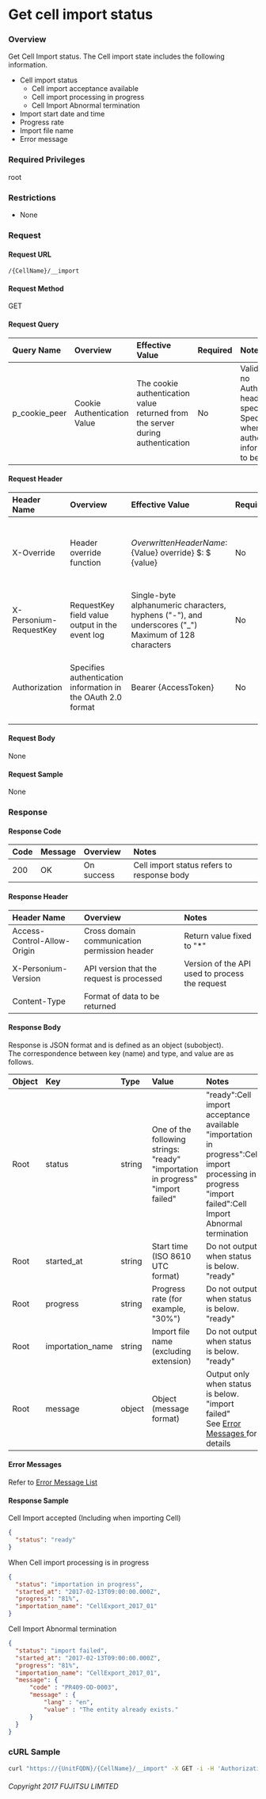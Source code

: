 # Get cell import status

### Overview

Get Cell Import status. The Cell import state includes the following information.

* Cell import status
    * Cell import acceptance available
    * Cell import processing in progress
    * Cell Import Abnormal termination
* Import start date and time
* Progress rate
* Import file name
* Error message

### Required Privileges

root

### Restrictions

* None


### Request

#### Request URL

```
/{CellName}/__import
```

#### Request Method

GET

#### Request Query

|Query Name|Overview|Effective Value|Required|Notes|
|:--|:--|:--|:--|:--|
|p_cookie_peer|Cookie Authentication Value|The cookie authentication value returned from the server during authentication|No|Valid only if no Authorization header specified<br>Specify this when cookie authentication information is to be used|

#### Request Header

|Header Name|Overview|Effective Value|Required|Notes|
|:--|:--|:--|:--|:--|
|X-Override|Header override function|${OverwrittenHeaderName}:${Value} override} $: $ {value}|No|Overwrite normal HTTP header value. To overwrite multiple headers, specify multiple X-Override headers.|
|X-Personium-RequestKey|RequestKey field value output in the event log|Single-byte alphanumeric characters, hyphens ("-"), and underscores ("_")<br>Maximum of 128 characters|No|PCS-${UNIXtime} by default|
|Authorization|Specifies authentication information in the OAuth 2.0 format|Bearer {AccessToken}|No|* Authentication tokens are the tokens acquired using the Authentication Token Acquisition API|

#### Request Body

None

#### Request Sample

None


### Response

#### Response Code

|Code|Message|Overview|Notes|
|:--|:--|:--|:--|
|200|OK|On success|Cell import status refers to response body|

#### Response Header

|Header Name|Overview|Notes|
|:--|:--|:--|
|Access-Control-Allow-Origin|Cross domain communication permission header|Return value fixed to "*"|
|X-Personium-Version|API version that the request is processed|Version of the API used to process the request|
|Content-Type|Format of data to be returned||

#### Response Body

Response is JSON format and is defined as an object (subobject).  
The correspondence between key (name) and type, and value are as follows.

|Object|Key|Type|Value|Notes|
|:--|:--|:--|:--|:--|
|Root|status|string|One of the following strings: <br>"ready"<br>"importation in progress"<br>"import failed"|"ready":Cell import acceptance available<br>"importation in progress":Cell import processing in progress<br>"import failed":Cell Import Abnormal termination|
|Root|started_at|string|Start time (ISO 8610 UTC format)|Do not output when status is below.<br>"ready"|
|Root|progress|string|Progress rate (for example, "30%")|Do not output when status is below.<br>"ready"|
|Root|importation_name|string|Import file name (excluding extension)|Do not output when status is below.<br>"ready"|
|Root|message|object|Object (message format)|Output only when status is below.<br>"import failed"<br>See [ Error Messages ](004_Error_Messages.html) for details|

#### Error Messages

Refer to [Error Message List](004_Error_Messages.html)

#### Response Sample

Cell Import accepted (Including when importing Cell)

```json
{
  "status": "ready"
}
```

When Cell import processing is in progress

```json
{
  "status": "importation in progress",
  "started_at": "2017-02-13T09:00:00.000Z",
  "progress": "81%",
  "importation_name": "CellExport_2017_01"
}
```

Cell Import Abnormal termination

```json
{
  "status": "import failed",
  "started_at": "2017-02-13T09:00:00.000Z",
  "progress": "81%",
  "importation_name": "CellExport_2017_01",
  "message": {
      "code" : "PR409-OD-0003",
      "message" : {
          "lang" : "en",
          "value" : "The entity already exists."
      }
  }
}
```


### cURL Sample

```sh
curl "https://{UnitFQDN}/{CellName}/__import" -X GET -i -H 'Authorization: Bearer {AccessToken}' -H 'Accept: application/json'
```


###### Copyright 2017 FUJITSU LIMITED
